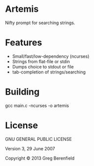 Artemis
=======
Nifty prompt for searching strings.

Features
========
* Small/fast/low-dependency (ncurses)
* Strings from flat-file or stdin
* Dumps choice to stdout or file
* tab-completion of strings/searching

Building
========
gcc main.c -ncurses -o artemis

License
=======
GNU GENERAL PUBLIC LICENSE

Version 3, 29 June 2007

Copyright © 2013 Greg Berenfield
